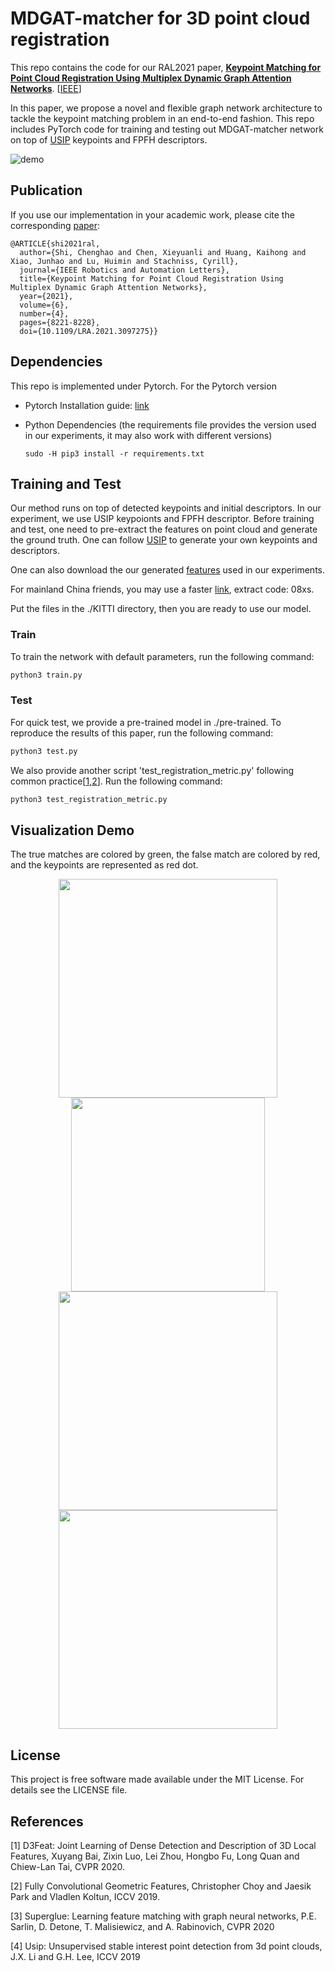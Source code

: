 # MDGAT-matcher for 3D point cloud registration

This repo contains the code for our RAL2021 paper, [**Keypoint Matching for Point Cloud Registration Using Multiplex Dynamic Graph Attention Networks**](https://www.researchgate.net/publication/353330868_Keypoint_Matching_for_Point_Cloud_Registration_Using_Multiplex_Dynamic_Graph_Attention_Networks). [[IEEE](https://ieeexplore.ieee.org/abstract/document/9484762)]

In this paper, we propose a novel and flexible graph network architecture to tackle the keypoint matching problem in an end-to-end fashion. This repo includes PyTorch code for training and testing out MDGAT-matcher network on top of [USIP](https://github.com/lijx10/USIP) keypoints and FPFH descriptors.

![demo](./demo/demo.png)

## Publication

If you use our implementation in your academic work, please cite the corresponding [paper](https://www.researchgate.net/publication/353330868_Keypoint_Matching_for_Point_Cloud_Registration_Using_Multiplex_Dynamic_Graph_Attention_Networks):

```
@ARTICLE{shi2021ral,
  author={Shi, Chenghao and Chen, Xieyuanli and Huang, Kaihong and Xiao, Junhao and Lu, Huimin and Stachniss, Cyrill},
  journal={IEEE Robotics and Automation Letters}, 
  title={Keypoint Matching for Point Cloud Registration Using Multiplex Dynamic Graph Attention Networks}, 
  year={2021},
  volume={6},
  number={4},
  pages={8221-8228},
  doi={10.1109/LRA.2021.3097275}}
```

## Dependencies

This repo is implemented under Pytorch. For the Pytorch version

- Pytorch Installation guide: [link](https://pytorch.org/get-started/locally/)

- Python Dependencies (the requirements file provides the version used in our experiments, it may also work with different versions)

  ```
  sudo -H pip3 install -r requirements.txt
  ```

## Training and Test

Our method runs on top of detected keypoints and  initial descriptors. In our experiment, we use USIP keypoionts and FPFH descriptor. Before training and test, one need to pre-extract the features on point cloud and generate the ground truth. One can follow [USIP](https://github.com/lijx10/USIP) to generate your own keypoints and descriptors. 

One can also download the our generated [features](https://www.ipb.uni-bonn.de/html/projects/MDGAT-matcher/MDGAT-matcher.zip) used in our experiments.

For mainland China friends, you may use a faster [link](https://pan.baidu.com/s/1XJ-1YBN6kAiAud9xQg2B4w ), extract code: 08xs.

Put the files in the ./KITTI directory, then you are ready to use our model.

### Train

To train the network with default parameters, run the following command:

```sh
python3 train.py
```

### Test

For quick test, we provide a pre-trained model in ./pre-trained. To reproduce the results of this paper, run the following command:

```sh
python3 test.py
```

We also provide another script 'test_registration_metric.py' following common practice[[1](https://github.com/chrischoy/FCGF),[2](https://github.com/XuyangBai/D3Feat)]. Run the following command:

```sh
python3 test_registration_metric.py
```



## Visualization Demo

The true matches are colored by green, the false match are colored by red, and the keypoints are represented as red dot.

<center class="half">        <img src="./demo/demo2.png" width="350"/>  <img src="./demo/demo4.png" width="310"/></center>



<center class="half">    <img src="./demo/demo5.png" width="350"/>    <img src="./demo/demo3.png" width="350"/>   </center>



## License

This project is free software made available under the MIT License. For details see the LICENSE file.



## References

[1] D3Feat: Joint Learning of Dense Detection and Description of 3D Local Features, Xuyang Bai, Zixin Luo, Lei Zhou, Hongbo Fu, Long Quan and Chiew-Lan Tai, CVPR 2020.

[2] Fully Convolutional Geometric Features, Christopher Choy and Jaesik Park and Vladlen Koltun, ICCV 2019.

[3] Superglue: Learning feature matching with graph neural networks, P.E. Sarlin, D. Detone, T. Malisiewicz, and A. Rabinovich, CVPR 2020

[4] Usip: Unsupervised stable interest point detection from 3d point clouds, J.X. Li and G.H. Lee, ICCV 2019
